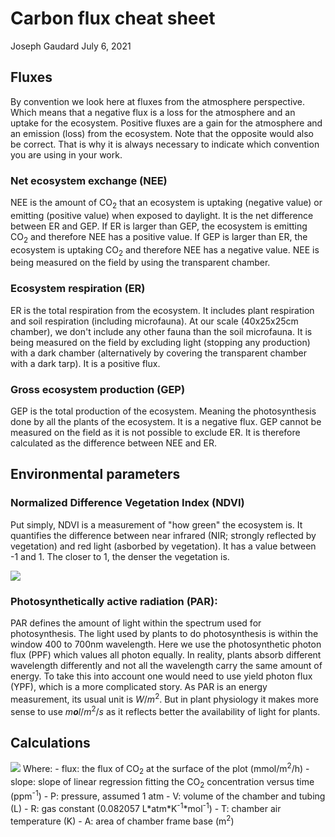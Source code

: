 Carbon flux cheat sheet
================
Joseph Gaudard
July 6, 2021

<style>
div.white { background-color:white; }
</style>
## Fluxes

By convention we look here at fluxes from the atmosphere perspective. Which means that a negative flux is a loss for the atmosphere and an uptake for the ecosystem. Positive fluxes are a gain for the atmosphere and an emission (loss) from the ecosystem. Note that the opposite would also be correct. That is why it is always necessary to indicate which convention you are using in your work.

### Net ecosystem exchange (NEE)

NEE is the amount of CO<sub>2</sub> that an ecosystem is uptaking (negative value) or emitting (positive value) when exposed to daylight. It is the net difference between ER and GEP. If ER is larger than GEP, the ecosystem is emitting CO<sub>2</sub> and therefore NEE has a positive value. If GEP is larger than ER, the ecosystem is uptaking CO<sub>2</sub> and therefore NEE has a negative value. NEE is being measured on the field by using the transparent chamber.

### Ecosystem respiration (ER)

ER is the total respiration from the ecosystem. It includes plant respiration and soil respiration (including microfauna). At our scale (40x25x25cm chamber), we don't include any other fauna than the soil microfauna. It is being measured on the field by excluding light (stopping any production) with a dark chamber (alternatively by covering the transparent chamber with a dark tarp). It is a positive flux.

### Gross ecosystem production (GEP)

GEP is the total production of the ecosystem. Meaning the photosynthesis done by all the plants of the ecosystem. It is a negative flux. GEP cannot be measured on the field as it is not possible to exclude ER. It is therefore calculated as the difference between NEE and ER.

## Environmental parameters

### Normalized Difference Vegetation Index (NDVI)

Put simply, NDVI is a measurement of "how green" the ecosystem is. It quantifies the difference between near infrared (NIR; strongly reflected by vegetation) and red light (asborbed by vegetation). It has a value between -1 and 1. The closer to 1, the denser the vegetation is.

<!-- $$NDVI= \frac{NIR-Red}{NIR+Red}$$ -->
<img src="https://render.githubusercontent.com/render/math?math=NDVI= \frac{NIR-Red}{NIR%2BRed}">

<!-- \begin{equation} -->
<!--   \text{NDVI} = \frac{\text{NIR}-\text{Red}}{\text{NIR}+\text{Red}} -->
<!-- \end{equation} -->
### Photosynthetically active radiation (PAR):

PAR defines the amount of light within the spectrum used for photosynthesis. The light used by plants to do photosynthesis is within the window 400 to 700nm wavelength. Here we use the photosynthetic photon flux (PPF) which values all photon equally. In reality, plants absorb different wavelength differently and not all the wavelength carry the same amount of energy. To take this into account one would need to use yield photon flux (YPF), which is a more complicated story. As PAR is an energy measurement, its usual unit is *W*/*m*<sup>2</sup>. But in plant physiology it makes more sense to use *m**o**l*/*m*<sup>2</sup>/*s* as it reflects better the availability of light for plants.

## Calculations

<img src="https://render.githubusercontent.com/render/math?math=flux=slope\times \frac{P\times V}{R\times T\times A}"> Where: - flux: the flux of CO<sub>2</sub> at the surface of the plot (mmol/m<sup>2</sup>/h) - slope: slope of linear regression fitting the CO<sub>2</sub> concentration versus time (ppm<sup>-1</sup>) - P: pressure, assumed 1 atm - V: volume of the chamber and tubing (L) - R: gas constant (0.082057 L\*atm\*K<sup>-1</sup>\*mol<sup>-1</sup>) - T: chamber air temperature (K) - A: area of chamber frame base (m<sup>2</sup>)

<!-- \begin{equation} -->
<!-- \label{flux} -->
<!--  \text{flux}=\text{slope}\times \frac{P\times V}{R\times T\times A} -->
<!-- \end{equation} -->
<!-- Where: -->
<!-- \hspace*{3em} -->
<!-- \begin{itemize} -->
<!-- \item flux: gas flux (\(mmol/m^2/h\)) -->
<!--  \item slope: slope of the trend line  of the concentration of CO\textsubscript{2} versus time (\(ppm \times h^{-1}\)) -->
<!--  \item \(P\): pressure, assumed 1 \(atm\) -->
<!--  \item \(V\): volume of the chamber and tubing (\(L\)) -->
<!--  \item \(R\): gas constant (0.082057 \(L\times atm\times K^{-1}\times mol^{-1}\)) -->
<!--  \item \(T\): chamber air temperature (\(K\)) -->
<!--  \item \(A\): area of plot (\(m^2\)) -->
<!-- \end{itemize} -->
